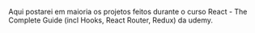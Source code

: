 Aqui postarei em maioria os projetos feitos durante o curso React - The Complete Guide (incl Hooks, React Router, Redux) da udemy.

